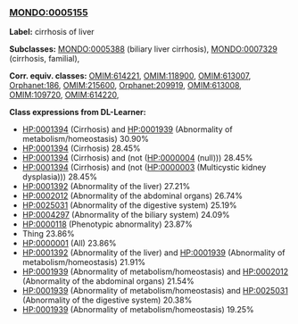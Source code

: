 
### [MONDO:0005155](http://purl.obolibrary.org/obo/MONDO_0005155)
**Label:** cirrhosis of liver

**Subclasses:** [MONDO:0005388](http://purl.obolibrary.org/obo/MONDO_0005388) (biliary liver cirrhosis), [MONDO:0007329](http://purl.obolibrary.org/obo/MONDO_0007329) (cirrhosis, familial), 

**Corr. equiv. classes:** [OMIM:614221](http://purl.obolibrary.org/obo/OMIM_614221), [OMIM:118900](http://purl.obolibrary.org/obo/OMIM_118900), [OMIM:613007](http://purl.obolibrary.org/obo/OMIM_613007), [Orphanet:186](http://www.orpha.net/ORDO/Orphanet_186), [OMIM:215600](http://purl.obolibrary.org/obo/OMIM_215600), [Orphanet:209919](http://www.orpha.net/ORDO/Orphanet_209919), [OMIM:613008](http://purl.obolibrary.org/obo/OMIM_613008), [OMIM:109720](http://purl.obolibrary.org/obo/OMIM_109720), [OMIM:614220](http://purl.obolibrary.org/obo/OMIM_614220), 

**Class expressions from DL-Learner:**

- [HP:0001394](http://purl.obolibrary.org/obo/HP_0001394) (Cirrhosis) and [HP:0001939](http://purl.obolibrary.org/obo/HP_0001939) (Abnormality of metabolism/homeostasis) 30.90%
- [HP:0001394](http://purl.obolibrary.org/obo/HP_0001394) (Cirrhosis) 28.45%
- [HP:0001394](http://purl.obolibrary.org/obo/HP_0001394) (Cirrhosis) and (not ([HP:0000004](http://purl.obolibrary.org/obo/HP_0000004) (null))) 28.45%
- [HP:0001394](http://purl.obolibrary.org/obo/HP_0001394) (Cirrhosis) and (not ([HP:0000003](http://purl.obolibrary.org/obo/HP_0000003) (Multicystic kidney dysplasia))) 28.45%
- [HP:0001392](http://purl.obolibrary.org/obo/HP_0001392) (Abnormality of the liver) 27.21%
- [HP:0002012](http://purl.obolibrary.org/obo/HP_0002012) (Abnormality of the abdominal organs) 26.74%
- [HP:0025031](http://purl.obolibrary.org/obo/HP_0025031) (Abnormality of the digestive system) 25.19%
- [HP:0004297](http://purl.obolibrary.org/obo/HP_0004297) (Abnormality of the biliary system) 24.09%
- [HP:0000118](http://purl.obolibrary.org/obo/HP_0000118) (Phenotypic abnormality) 23.87%
- Thing 23.86%
- [HP:0000001](http://purl.obolibrary.org/obo/HP_0000001) (All) 23.86%
- [HP:0001392](http://purl.obolibrary.org/obo/HP_0001392) (Abnormality of the liver) and [HP:0001939](http://purl.obolibrary.org/obo/HP_0001939) (Abnormality of metabolism/homeostasis) 21.91%
- [HP:0001939](http://purl.obolibrary.org/obo/HP_0001939) (Abnormality of metabolism/homeostasis) and [HP:0002012](http://purl.obolibrary.org/obo/HP_0002012) (Abnormality of the abdominal organs) 21.54%
- [HP:0001939](http://purl.obolibrary.org/obo/HP_0001939) (Abnormality of metabolism/homeostasis) and [HP:0025031](http://purl.obolibrary.org/obo/HP_0025031) (Abnormality of the digestive system) 20.38%
- [HP:0001939](http://purl.obolibrary.org/obo/HP_0001939) (Abnormality of metabolism/homeostasis) 19.25%



